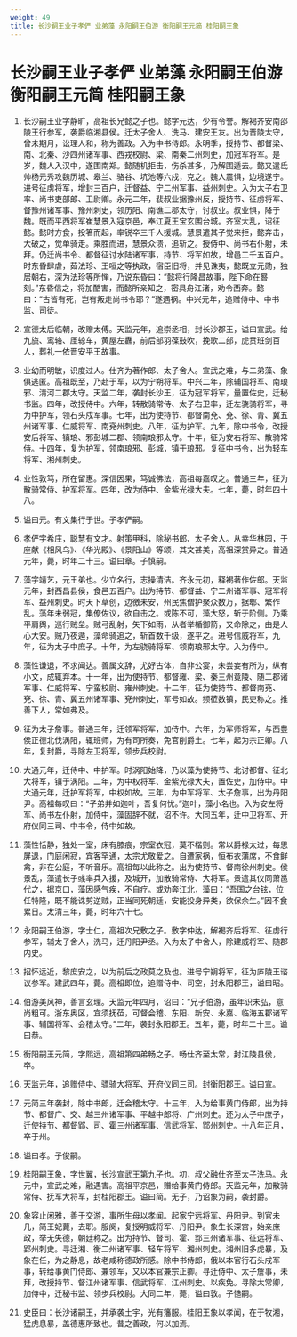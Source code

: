 ```yaml
---
weight: 49
title: 长沙嗣王业子孝俨 业弟藻 永阳嗣王伯游 衡阳嗣王元简 桂阳嗣王象
---
```


# 长沙嗣王业子孝俨 业弟藻 永阳嗣王伯游 衡阳嗣王元简 桂阳嗣王象

1. <span id="长沙嗣王业子孝俨_业弟藻_永阳嗣王伯游_衡阳嗣王元简_桂阳嗣王象-1"></span>
长沙嗣王业字静旷，高祖长兄懿之子也。懿字元达，少有令誉。解褐齐安南邵陵王行参军，袭爵临湘县侯。迁太子舍人、洗马、建安王友。出为晋陵太守，曾未期月，讼理人和，称为善政。入为中书侍郎。永明季，授持节、都督梁、南、北秦、沙四州诸军事、西戎校尉、梁、南秦二州刺史，加冠军将军。是岁，魏人入汉中，遂围南郑。懿随机拒击，伤杀甚多，乃解围遁去。懿又遣氐帅杨元秀攻魏历城、皋兰、骆谷、坑池等六戍，克之。魏人震惧，边境遂宁。进号征虏将军，增封三百户，迁督益、宁二州军事、益州刺史。入为太子右卫率、尚书吏部郎、卫尉卿。永元二年，裴叔业据豫州反，授持节、征虏将军、督豫州诸军事、豫州刺史，领历阳、南谯二郡太守，讨叔业。叔业惧，降于魏。既而平西将军崔慧景入寇京邑，奉江夏王宝玄围台城。齐室大乱，诏征懿。懿时方食，投箸而起，率锐卒三千人援城。慧景遣其子觉来拒，懿奔击，大破之，觉单骑走。乘胜而进，慧景众溃，追斩之。授侍中、尚书右仆射，未拜。仍迁尚书令、都督征讨水陆诸军事，持节、将军如故，增邑二千五百户。时东昏肆虐，茹法珍、王咺之等执政，宿臣旧将，并见诛夷，懿既立元勋，独居朝右，深为法珍等所惮，乃说东昏曰：“懿将行隆昌故事，陛下命在晷刻。”东昏信之，将加酷害，而懿所亲知之，密具舟江渚，劝令西奔。懿曰：“古皆有死，岂有叛走尚书令耶？”遂遇祸。中兴元年，追赠侍中、中书监、司徒。

2. <span id="长沙嗣王业子孝俨_业弟藻_永阳嗣王伯游_衡阳嗣王元简_桂阳嗣王象-2"></span>
宣德太后临朝，改赠太傅。天监元年，追崇丞相，封长沙郡王，谥曰宣武。给九旒、鸾辂、厓辌车，黄屋左纛，前后部羽葆鼓吹，挽歌二部，虎贲班剑百人，葬礼一依晋安平王故事。

3. <span id="长沙嗣王业子孝俨_业弟藻_永阳嗣王伯游_衡阳嗣王元简_桂阳嗣王象-3"></span>
业幼而明敏，识度过人。仕齐为著作郎、太子舍人。宣武之难，与二弟藻、象俱逃匿。高祖既至，乃赴于军，以为宁朔将军。中兴二年，除辅国将军、南琅邪、清河二郡太守。天监二年，袭封长沙王，征为冠军将军，量置佐史，迁秘书监。四年，改授侍中。六年，转散骑常侍、太子右卫率，迁左骁骑将军，寻为中护军，领石头戍军事。七年，出为使持节、都督南兗、兗、徐、青、冀五州诸军事、仁威将军、南兗州刺史。八年，征为护军。九年，除中书令，改授安后将军、镇琅、邪彭城二郡、领南琅邪太守。十年，征为安右将军、散骑常侍。十四年，复为护军，领南琅邪、彭城，镇于琅邪。复征中书令，出为轻车将军、湘州刺史。

4. <span id="长沙嗣王业子孝俨_业弟藻_永阳嗣王伯游_衡阳嗣王元简_桂阳嗣王象-4"></span>
业性敦笃，所在留惠。深信因果，笃诚佛法，高祖每嘉叹之。普通三年，征为散骑常侍、护军将军。四年，改为侍中、金紫光禄大夫。七年，薨，时年四十八。

5. <span id="长沙嗣王业子孝俨_业弟藻_永阳嗣王伯游_衡阳嗣王元简_桂阳嗣王象-5"></span>
谥曰元。有文集行于世。子孝俨嗣。

6. <span id="长沙嗣王业子孝俨_业弟藻_永阳嗣王伯游_衡阳嗣王元简_桂阳嗣王象-6"></span>
孝俨字希庄，聪慧有文才。射策甲科，除秘书郎、太子舍人。从幸华林园，于座献《相风乌》、《华光殿》、《景阳山》等颂，其文甚美，高祖深赏异之。普通元年，薨，时年二十三。谥曰章。子慎嗣。

7. <span id="长沙嗣王业子孝俨_业弟藻_永阳嗣王伯游_衡阳嗣王元简_桂阳嗣王象-7"></span>
藻字靖艺，元王弟也。少立名行，志操清洁。齐永元初，释褐著作佐郎。天监元年，封西昌县侯，食邑五百户。出为持节、都督益、宁二州诸军事、冠军将军、益州刺史。时天下草创，边徼未安，州民焦僧护聚众数万，据郫、繁作乱。藻年未弱冠，集僚佐议，欲自击之。或陈不可，藻大怒，斩于阶侧。乃乘平肩舆，巡行贼垒。贼弓乱射，矢下如雨，从者举楯御箭，又命除之，由是人心大安。贼乃夜遁，藻命骑追之，斩首数千级，遂平之。进号信威将军，九年，征为太子中庶子。十年，为左骁骑将军、领南琅邪太守。入为侍中。

8. <span id="长沙嗣王业子孝俨_业弟藻_永阳嗣王伯游_衡阳嗣王元简_桂阳嗣王象-8"></span>
藻性谦退，不求闻达。善属文辞，尤好古体，自非公宴，未尝妄有所为，纵有小文，成辄弃本。十一年，出为使持节、都督雍、梁、秦三州竟陵、随二郡诸军事、仁威将军、宁蛮校尉、雍州刺史。十二年，征为使持节、都督南兗、兗、徐、青、冀五州诸军事、兗州刺史，军号如故。频莅数镇，民吏称之。推善下人，常如弗及。

9. <span id="长沙嗣王业子孝俨_业弟藻_永阳嗣王伯游_衡阳嗣王元简_桂阳嗣王象-9"></span>
征为太子詹事。普通三年，迁领军将军，加侍中。六年，为军师将军，与西豊侯正德北伐涡阳，辄班师，为有司所奏，免官削爵土。七年，起为宗正卿。八年，复封爵，寻除左卫将军，领步兵校尉。

10. <span id="长沙嗣王业子孝俨_业弟藻_永阳嗣王伯游_衡阳嗣王元简_桂阳嗣王象-10"></span>
大通元年，迁侍中、中护军。时涡阳始降，乃以藻为使持节、北讨都督、征北大将军，镇于涡阳。二年，为中权将军、金紫光禄大夫，置佐史，加侍中。中大通元年，迁护军将军，中权如故。三年，为中军将军、太子詹事，出为丹阳尹。高祖每叹曰：“子弟并如迦叶，吾复何忧。”迦叶，藻小名也。入为安左将军、尚书左仆射，加侍中，藻固辞不就，诏不许。大同五年，迁中卫将军、开府仪同三司、中书令，侍中如故。

11. <span id="长沙嗣王业子孝俨_业弟藻_永阳嗣王伯游_衡阳嗣王元简_桂阳嗣王象-11"></span>
藻性恬静，独处一室，床有膝痕，宗室衣冠，莫不楷则。常以爵禄太过，每思屏退，门庭闲寂，宾客罕通，太宗尤敬爱之。自遭家祸，恒布衣蒲席，不食鲜禽，非在公庭，不听音乐。高祖每以此称之。出为使持节、督南徐州刺史。侯景乱，藻遣长子彧率兵入援，及城开，加散骑常侍、大将军。景遣其仪同萧邕代之，据京口，藻因感气疾，不自疗。或劝奔江北，藻曰：“吾国之台铉，位任特隆，既不能诛剪逆贼，正当同死朝廷，安能投身异类，欲保余生。”因不食累日。太清三年，薨，时年六十七。

12. <span id="长沙嗣王业子孝俨_业弟藻_永阳嗣王伯游_衡阳嗣王元简_桂阳嗣王象-12"></span>
永阳嗣王伯游，字士仁，高祖次兄敷之子。敷字仲达，解褐齐后将军、征虏行参军，辅太子舍人，洗马，迁丹阳尹丞。入为太子中舍人，除建威将军、随郡内史。

13. <span id="长沙嗣王业子孝俨_业弟藻_永阳嗣王伯游_衡阳嗣王元简_桂阳嗣王象-13"></span>
招怀远近，黎庶安之，以为前后之政莫之及也。进号宁朔将军，征为庐陵王谘议参军。建武四年，薨。高祖即位，追赠侍中、司空，封永阳郡王，谥曰昭。

14. <span id="长沙嗣王业子孝俨_业弟藻_永阳嗣王伯游_衡阳嗣王元简_桂阳嗣王象-14"></span>
伯游美风神，善言玄理。天监元年四月，诏曰：“兄子伯游，虽年识未弘，意尚粗可。浙东奥区，宜须抚莅，可督会稽、东阳、新安、永嘉、临海五郡诸军事、辅国将军、会稽太守。”二年，袭封永阳郡王。五年，薨，时年二十三。谥曰恭。

15. <span id="长沙嗣王业子孝俨_业弟藻_永阳嗣王伯游_衡阳嗣王元简_桂阳嗣王象-15"></span>
衡阳嗣王元简，字熙远，高祖第四弟畅之子。畅仕齐至太常，封江陵县侯，卒。

16. <span id="长沙嗣王业子孝俨_业弟藻_永阳嗣王伯游_衡阳嗣王元简_桂阳嗣王象-16"></span>
天监元年，追赠侍中、骠骑大将军、开府仪同三司。封衡阳郡王。谥曰宣。

17. <span id="长沙嗣王业子孝俨_业弟藻_永阳嗣王伯游_衡阳嗣王元简_桂阳嗣王象-17"></span>
元简三年袭封，除中书郎，迁会稽太守。十三年，入为给事黄门侍郎，出为持节、都督广、交、越三州诸军事、平越中郎将、广州刺史。还为太子中庶子，迁使持节、都督郢、司、霍三州诸军事、信武将军、郢州刺史。十八年正月，卒于州。

18. <span id="长沙嗣王业子孝俨_业弟藻_永阳嗣王伯游_衡阳嗣王元简_桂阳嗣王象-18"></span>
谥曰孝。子俊嗣。

19. <span id="长沙嗣王业子孝俨_业弟藻_永阳嗣王伯游_衡阳嗣王元简_桂阳嗣王象-19"></span>
桂阳嗣王象，字世翼，长沙宣武王第九子也。初，叔父融仕齐至太子洗马。永元中，宣武之难，融遇害。高祖平京邑，赠给事黄门侍郎。天监元年，加散骑常侍、抚军大将军，封桂阳郡王。谥曰简。无子，乃诏象为嗣，袭封爵。

20. <span id="长沙嗣王业子孝俨_业弟藻_永阳嗣王伯游_衡阳嗣王元简_桂阳嗣王象-20"></span>
象容止闲雅，善于交游，事所生母以孝闻。起家宁远将军、丹阳尹。到官未几，简王妃薨，去职。服阕，复授明威将军、丹阳尹。象生长深宫，始亲庶政，举无失德，朝廷称之。出为持节、督司、霍、郢三州诸军事、征远将军、郢州刺史。寻迁湘、衡二州诸军事、轻车将军、湘州刺史。湘州旧多虎暴，及象在任，为之静息，故老咸称德政所感。除中书侍郎，俄以本官行石头戍军事，转给事黄门侍郎、兼领军，又以本官兼宗正卿。寻迁侍中、太子詹事，未拜，改授持节、督江州诸军事、信武将军、江州刺史。以疾免。寻除太常卿，加侍中，迁秘书监、领步兵校尉。大同二年，薨，谥曰敦。子慥嗣。

21. <span id="长沙嗣王业子孝俨_业弟藻_永阳嗣王伯游_衡阳嗣王元简_桂阳嗣王象-21"></span>
史臣曰：长沙诸嗣王，并承袭土宇，光有籓服。桂阳王象以孝闻，在于牧湘，猛虎息暴，盖德惠所致也。昔之善政，何以加焉。
